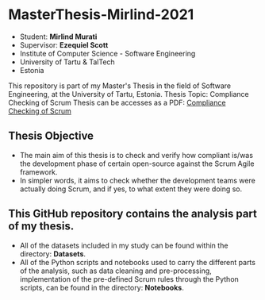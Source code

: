 # **MasterThesis-Mirlind-2021**

- Student: **Mirlind Murati**
- Supervisor: **Ezequiel Scott**
- Institute of Computer Science - Software Engineering
- University of Tartu & TalTech
- Estonia


This repository is part of my Master's Thesis in the field of Software Engineering, at the University of Tartu, Estonia.
Thesis Topic: Compliance Checking of Scrum
Thesis can be accesses as a PDF: [Compliance Checking of Scrum](https://github.com/mirlindm/MasterThesis-Mirlind-2021)

## Thesis Objective

- The main aim of this thesis is to check and verify how compliant is/was the development phase of certain open-source against the Scrum Agile framework. 
- In simpler words, it aims to check whether the development teams were actually doing Scrum, and if yes, to what extent they were doing so.


## This GitHub repository contains the analysis part of my thesis. 
- All of the datasets included in my study can be found within the directory: **Datasets**.
- All of the Python scripts and notebooks used to carry the different parts of the analysis, such as data cleaning and pre-processing, implementation of the pre-defined Scrum rules through the Python scripts, can be found in the directory: **Notebooks**.
